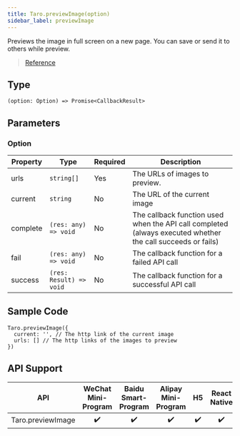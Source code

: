 ```yaml
---
title: Taro.previewImage(option)
sidebar_label: previewImage
---
```


Previews the image in full screen on a new page. You can save or send it to others while preview.

> [Reference](https://developers.weixin.qq.com/miniprogram/en/dev/api/media/image/wx.previewImage.html)

## Type

```tsx
(option: Option) => Promise<CallbackResult>
```

## Parameters

### Option

<table>
  <thead>
    <tr>
      <th>Property</th>
      <th>Type</th>
      <th style={{ textAlign: "center"}}>Required</th>
      <th>Description</th>
    </tr>
  </thead>
  <tbody>
    <tr>
      <td>urls</td>
      <td><code>string[]</code></td>
      <td style={{ textAlign: "center"}}>Yes</td>
      <td>The URLs of images to preview.</td>
    </tr>
    <tr>
      <td>current</td>
      <td><code>string</code></td>
      <td style={{ textAlign: "center"}}>No</td>
      <td>The URL of the current image</td>
    </tr>
    <tr>
      <td>complete</td>
      <td><code>(res: any) =&gt; void</code></td>
      <td style={{ textAlign: "center"}}>No</td>
      <td>The callback function used when the API call completed (always executed whether the call succeeds or fails)</td>
    </tr>
    <tr>
      <td>fail</td>
      <td><code>(res: any) =&gt; void</code></td>
      <td style={{ textAlign: "center"}}>No</td>
      <td>The callback function for a failed API call</td>
    </tr>
    <tr>
      <td>success</td>
      <td><code>(res: Result) =&gt; void</code></td>
      <td style={{ textAlign: "center"}}>No</td>
      <td>The callback function for a successful API call</td>
    </tr>
  </tbody>
</table>

## Sample Code

```tsx
Taro.previewImage({
  current: '', // The http link of the current image
  urls: [] // The http links of the images to preview
})
```

## API Support

| API | WeChat Mini-Program | Baidu Smart-Program | Alipay Mini-Program | H5 | React Native |
| :---: | :---: | :---: | :---: | :---: | :---: |
| Taro.previewImage | ✔️ | ✔️ | ✔️ | ✔️ | ✔️ |
